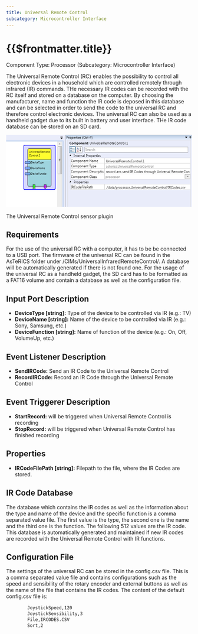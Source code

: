 ```yaml
---
title: Universal Remote Control
subcategory: Microcontroller Interface
---
```


# {{$frontmatter.title}}

Component Type: Processor (Subcategory: Microcontroller Interface)

The Universal Remote Control (RC) enables the possibility to control all electronic devices in a household which are controlled remotely through infrared (IR) commands. THe necessary IR codes can be recorded with the RC itself and stored on a database on the computer. By choosing the manufacturer, name and function the IR code is deposed in this database and can be selected in order to send the code to the universal RC and therefore control electronic devices. The universal RC can also be used as a handheld gadget due to its built in battery and user interface. THe IR code database can be stored on an SD card.

![Screenshot: UniversalRemoteControl plugin](./img/universalremotecontrol.png "Screenshot: Universal Remote Control plugin")

The Universal Remote Control sensor plugin

## Requirements

For the use of the universal RC with a computer, it has to be be connected to a USB port. The firmware of the universal RC can be found in the AsTeRICS folder under /CIMs/UniversalInfraredRemoteControl/. A database will be automatically generated if there is not found one. For the usage of the universal RC as a handheld gadget, the SD card has to be formatted as a FAT16 volume and contain a database as well as the configuration file.

## Input Port Description

- **DeviceType \[string\]:** Type of the device to be controlled via IR (e.g.: TV)
- **DeviceName \[string\]:** Name of the device to be controlled via IR (e.g.: Sony, Samsung, etc.)
- **DeviceFunction \[string\]:** Name of function of the device (e.g.: On, Off, VolumeUp, etc.)

## Event Listener Description

- **SendIRCode:** Send an IR Code to the Universal Remote Control
- **RecordIRCode:** Record an IR Code through the Universal Remote Control

## Event Triggerer Description

- **StartRecord:** will be triggered when Universal Remote Control is recording
- **StopRecord:** will be triggered when Universal Remote Control has finished recording

## Properties

- **IRCodeFilePath \[string\]:** Filepath to the file, where the IR Codes are stored.

## IR Code Database

The database which contains the IR codes as well as the information about the type and name of the device and the specific function is a comma separated value file. The first value is the type, the second one is the name and the third one is the function. The following 512 values are the IR code. This database is automatically generated and maintained if new IR codes are recorded with the Universal Remote Control with IR functions.

## Configuration File

The settings of the universal RC can be stored in the config.csv file. This is a comma separated value file and contains configurations such as the speed and sensibility of the rotary encoder and external buttons as well as the name of the file that contains the IR codes. The content of the default config.csv file is:

    		JoystickSpeed,120
    		JoystickSensibility,3
    		File,IRCODES.CSV
    		Sort,2
